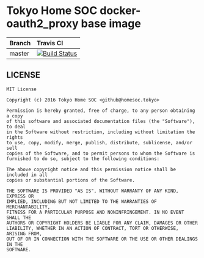 # Tokyo Home SOC docker-oauth2_proxy base image

| Branch | Travis CI |
|:-------|:----------|
| master | [![Build Status](https://travis-ci.org/tokyohomesoc/docker-oauth2_proxy.svg?branch=master)](https://travis-ci.org/tokyohomesoc/docker-oauth2_proxy) |


## LICENSE

```
MIT License

Copyright (c) 2016 Tokyo Home SOC <github@homesoc.tokyo>

Permission is hereby granted, free of charge, to any person obtaining a copy
of this software and associated documentation files (the "Software"), to deal
in the Software without restriction, including without limitation the rights
to use, copy, modify, merge, publish, distribute, sublicense, and/or sell
copies of the Software, and to permit persons to whom the Software is
furnished to do so, subject to the following conditions:

The above copyright notice and this permission notice shall be included in all
copies or substantial portions of the Software.

THE SOFTWARE IS PROVIDED "AS IS", WITHOUT WARRANTY OF ANY KIND, EXPRESS OR
IMPLIED, INCLUDING BUT NOT LIMITED TO THE WARRANTIES OF MERCHANTABILITY,
FITNESS FOR A PARTICULAR PURPOSE AND NONINFRINGEMENT. IN NO EVENT SHALL THE
AUTHORS OR COPYRIGHT HOLDERS BE LIABLE FOR ANY CLAIM, DAMAGES OR OTHER
LIABILITY, WHETHER IN AN ACTION OF CONTRACT, TORT OR OTHERWISE, ARISING FROM,
OUT OF OR IN CONNECTION WITH THE SOFTWARE OR THE USE OR OTHER DEALINGS IN THE
SOFTWARE.
```